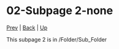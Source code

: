# 02-Subpage 2-none

[Prev](/Folder/Sub_Folder/Subpage_1) | [Back](/Folder/Sub_Folder) | [Up](/Folder)

This subpage 2 is in /Folder/Sub_Folder
